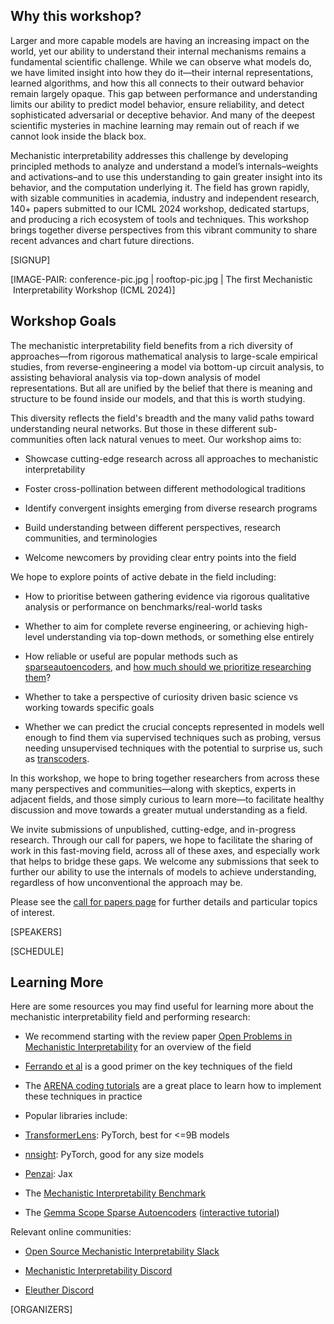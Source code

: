 ## Why this workshop?

Larger and more capable models are having an increasing impact on the world, yet our ability to understand their internal mechanisms remains a fundamental scientific challenge. While we can observe what models do, we have limited insight into how they do it—their internal representations, learned algorithms, and how this all connects to their outward behavior remain largely opaque. This gap between performance and understanding limits our ability to predict model behavior, ensure reliability, and detect sophisticated adversarial or deceptive behavior. And many of the deepest scientific mysteries in machine learning may remain out of reach if we cannot look inside the black box.


Mechanistic interpretability addresses this challenge by developing principled methods to analyze and understand a model’s internals–weights and activations–and to use this understanding to gain greater insight into its behavior, and the computation underlying it. The field has grown rapidly, with sizable communities in academia, industry and independent research, 140+ papers submitted to our ICML 2024 workshop, dedicated startups, and producing a rich ecosystem of tools and techniques. This workshop brings together diverse perspectives from this vibrant community to share recent advances and chart future directions.


[SIGNUP]


[IMAGE-PAIR: conference-pic.jpg | rooftop-pic.jpg | The first Mechanistic  Interpretability Workshop (ICML 2024)]


## Workshop Goals

The mechanistic interpretability field benefits from a rich diversity of approaches—from rigorous mathematical analysis to large-scale empirical studies, from reverse-engineering a model via bottom-up circuit analysis, to assisting behavioral analysis via top-down analysis of model representations. But all are unified by the belief that there is meaning and structure to be found inside our models, and that this is worth studying.


This diversity reflects the field's breadth and the many valid paths toward understanding neural networks. But those in these different sub-communities often lack natural venues to meet. Our workshop aims to:


* Showcase cutting-edge research across all approaches to mechanistic interpretability

* Foster cross-pollination between different methodological traditions

* Identify convergent insights emerging from diverse research programs

* Build understanding between different perspectives, research communities, and terminologies

* Welcome newcomers by providing clear entry points into the field

We hope to explore points of active debate in the field including:


* How to prioritise between gathering evidence via rigorous qualitative analysis or performance on benchmarks/real-world tasks

* Whether to aim for complete reverse engineering, or achieving high-level understanding via top-down methods, or something else entirely

* How reliable or useful are popular methods such as [sparse](https://www.google.com/url?q=https://transformer-circuits.pub/2023/monosemantic-features/index.html&sa=D&source=editors&ust=1752111165845109&usg=AOvVaw1k9P26xMTbKzufOcRnYRnV)[autoencoders](https://www.google.com/url?q=https://adamkarvonen.github.io/machine_learning/2024/06/11/sae-intuitions.html&sa=D&source=editors&ust=1752111165845254&usg=AOvVaw0svQy_Zg2Ux3AVdpJ_kWZw), and [how much should we prioritize researching them](https://www.google.com/url?q=https://deepmindsafetyresearch.medium.com/negative-results-for-sparse-autoencoders-on-downstream-tasks-and-deprioritising-sae-research-6cadcfc125b9&sa=D&source=editors&ust=1752111165845474&usg=AOvVaw1K-8XKjvTkX3qoUgkl5isw)?

* Whether to take a perspective of curiosity driven basic science vs working towards specific goals

* Whether we can predict the crucial concepts represented in models well enough to find them via supervised techniques such as probing, versus needing unsupervised techniques with the potential to surprise us, such as [transcoders](https://www.google.com/url?q=https://transformer-circuits.pub/2025/attribution-graphs/biology.html&sa=D&source=editors&ust=1752111165846008&usg=AOvVaw3Z2X0d0RNY0cVomevSdMv2).

In this workshop, we hope to bring together researchers from across these many perspectives and communities—along with skeptics, experts in adjacent fields, and those simply curious to learn more—to facilitate healthy discussion and move towards a greater mutual understanding as a field.


We invite submissions of unpublished, cutting-edge, and in-progress research. Through our call for papers, we hope to facilitate the sharing of work in this fast-moving field, across all of these axes, and especially work that helps to bridge these gaps. We welcome any submissions that seek to further our ability to use the internals of models to achieve understanding, regardless of how unconventional the approach may be.


Please see the [call for papers page](https://www.google.com/url?q=https://mechinterpworkshop.com/cfp/&sa=D&source=editors&ust=1752111165847130&usg=AOvVaw08IaCa_aN-qv4VbTEoyl0l) for further details and particular topics of interest.


[SPEAKERS]


[SCHEDULE]


## Learning More

Here are some resources you may find useful for learning more about the mechanistic interpretability field and performing research:


* We recommend starting with the review paper [Open Problems in Mechanistic Interpretability](https://www.google.com/url?q=https://arxiv.org/abs/2501.16496&sa=D&source=editors&ust=1752111165847670&usg=AOvVaw15eZM_-P7X7750KpjEMnkg) for an overview of the field

* [Ferrando et al](https://www.google.com/url?q=https://arxiv.org/abs/2405.00208&sa=D&source=editors&ust=1752111165847825&usg=AOvVaw25fWLgc3-Z_vL0-HjF-5ss) is a good primer on the key techniques of the field

* The [ARENA coding tutorials](https://www.google.com/url?q=https://arena-chapter1-transformer-interp.streamlit.app/&sa=D&source=editors&ust=1752111165848007&usg=AOvVaw1VjQOQl__nB9HAcSBgLYRS) are a great place to learn how to implement these techniques in practice

* Popular libraries include:

* [TransformerLens](https://www.google.com/url?q=https://github.com/TransformerLensOrg/TransformerLens&sa=D&source=editors&ust=1752111165848284&usg=AOvVaw0gmdzqp3R1vn3EJXIB6MvP): PyTorch, best for <=9B models

* [nnsight](https://www.google.com/url?q=https://github.com/ndif-team/nnsight&sa=D&source=editors&ust=1752111165848455&usg=AOvVaw3awgHWoGedKboyIpUU-9F1): PyTorch, good for any size models

* [Penzai](https://www.google.com/url?q=https://github.com/google-deepmind/penzai&sa=D&source=editors&ust=1752111165848621&usg=AOvVaw2EfCybmU0Y9i4HaL9Tdw1_): Jax

* The [Mechanistic Interpretability Benchmark](https://www.google.com/url?q=https://mib-bench.github.io/&sa=D&source=editors&ust=1752111165848802&usg=AOvVaw21eWPhuRAzdhbDzOaZAXau)

* The [Gemma Scope Sparse Autoencoders](https://www.google.com/url?q=https://arxiv.org/abs/2408.05147&sa=D&source=editors&ust=1752111165848965&usg=AOvVaw28wRSX1MMsBp5c9s-Lix0t) ([interactive tutorial](https://www.google.com/url?q=http://neuronpedia.org/gemma-scope&sa=D&source=editors&ust=1752111165849100&usg=AOvVaw3DSAHNzcrg_PH6A1ltnHrR))



Relevant online communities:


* [Open Source Mechanistic Interpretability Slack](https://www.google.com/url?q=http://neelnanda.io/osmi-slack-invite&sa=D&source=editors&ust=1752111165849385&usg=AOvVaw0okd3nOAwRzcveBykuRelW)

* [Mechanistic Interpretability Discord](https://www.google.com/url?q=https://discord.gg/ysVfhCfCKw&sa=D&source=editors&ust=1752111165849541&usg=AOvVaw0H8GL8Of1Skoq__XPAAguc)

* [Eleuther Discord](https://www.google.com/url?q=https://discord.gg/nHS4YxmfeM&sa=D&source=editors&ust=1752111165849708&usg=AOvVaw0TW7TsM9qzM_xwMr4HIyCu)



[ORGANIZERS]